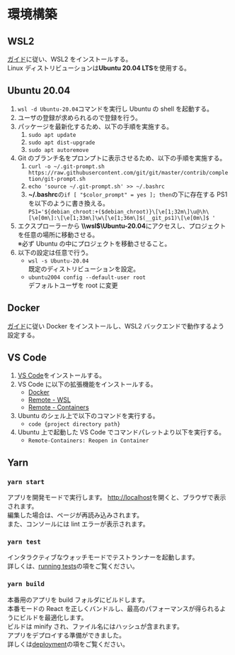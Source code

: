 # 環境構築

## WSL2

[ガイド](https://docs.microsoft.com/ja-jp/windows/wsl/install-win10)に従い、WSL2 をインストールする。  
Linux ディストリビューションは**Ubuntu 20.04 LTS**を使用する。

## Ubuntu 20.04

1. `wsl -d Ubuntu-20.04`コマンドを実行し Ubuntu の shell を起動する。
1. ユーザの登録が求められるので登録を行う。
1. パッケージを最新化するため、以下の手順を実施する。
   1. `sudo apt update`
   1. `sudo apt dist-upgrade`
   1. `sudo apt autoremove`
1. Git のブランチ名をプロンプトに表示させるため、以下の手順を実施する。
   1. `curl -o ~/.git-prompt.sh https://raw.githubusercontent.com/git/git/master/contrib/completion/git-prompt.sh`
   1. `echo 'source ~/.git-prompt.sh' >> ~/.bashrc`
   1. **~/.bashrc**の`if [ "$color_prompt" = yes ]; then`の下に存在する PS1 を以下のように書き換える。  
      `PS1='${debian_chroot:+($debian_chroot)}\[\e[1;32m\]\u@\h\[\e[0m\]:\[\e[1;33m\]\w\[\e[1;36m\]$(__git_ps1)\[\e[0m\]$ '`
1. エクスプローラーから **\\\\wsl$\\Ubuntu-20.04**にアクセスし、プロジェクトを任意の場所に移動させる。  
   ※必ず Ubuntu の中にプロジェクトを移動させること。
1. 以下の設定は任意で行う。
   - `wsl -s Ubuntu-20.04`  
     既定のディストリビューションを設定。
   - `ubuntu2004 config --default-user root`  
     デフォルトユーザを root に変更

## Docker

[ガイド](https://docs.docker.com/docker-for-windows/wsl/)に従い Docker をインストールし、WSL2 バックエンドで動作するよう設定する。

## VS Code

1. [VS Code](https://code.visualstudio.com/download)をインストールする。
1. VS Code に以下の拡張機能をインストールする。
   - [Docker](https://marketplace.visualstudio.com/items?itemName=ms-azuretools.vscode-docker)
   - [Remote - WSL](https://marketplace.visualstudio.com/items?itemName=ms-vscode-remote.remote-wsl)
   - [Remote - Containers](https://marketplace.visualstudio.com/items?itemName=ms-vscode-remote.remote-containers)
1. Ubuntu のシェル上で以下のコマンドを実行する。
   - `code {project directory path}`
1. Ubuntu 上で起動した VS Code でコマンドパレットより以下を実行する。
   - `Remote-Containers: Reopen in Container`

## Yarn

### `yarn start`

アプリを開発モードで実行します。
[http://localhost](http://localhost)を開くと、ブラウザで表示されます。  
編集した場合は、ページが再読み込みされます。  
また、コンソールには lint エラーが表示されます。

### `yarn test`

インタラクティブなウォッチモードでテストランナーを起動します。  
詳しくは、[running tests](https://facebook.github.io/create-react-app/docs/running-tests)の項をご覧ください。

### `yarn build`

本番用のアプリを build フォルダにビルドします。  
本番モードの React を正しくバンドルし、最高のパフォーマンスが得られるようにビルドを最適化します。  
ビルドは minify され、ファイル名にはハッシュが含まれます。  
アプリをデプロイする準備ができました。  
詳しくは[deployment](https://facebook.github.io/create-react-app/docs/deployment)の項をご覧ください。
